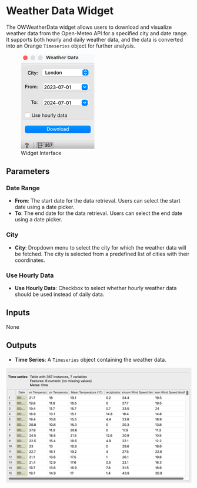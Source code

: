 # Weather Data Widget

The OWWeatherData widget allows users to download and visualize weather data from the Open-Meteo API for a specified city and date range. It supports both hourly and daily weather data, and the data is converted into an Orange `Timeseries` object for further analysis.

<figure>
  <img src="images/sankarsh-widgets/apiData/api2.png" alt="api" width="200"/>
  <figcaption>Widget Interface</figcaption>
</figure>

## Parameters
### Date Range
- **From**: The start date for the data retrieval. Users can select the start date using a date picker.
- **To**: The end date for the data retrieval. Users can select the end date using a date picker.

### City
- **City**: Dropdown menu to select the city for which the weather data will be fetched. The city is selected from a predefined list of cities with their coordinates.

### Use Hourly Data
- **Use Hourly Data**: Checkbox to select whether hourly weather data should be used instead of daily data.

## Inputs
None

## Outputs
- **Time Series**: A `Timeseries` object containing the weather data.

![](../images/sankarsh-widgets/apiData/api1.png)


